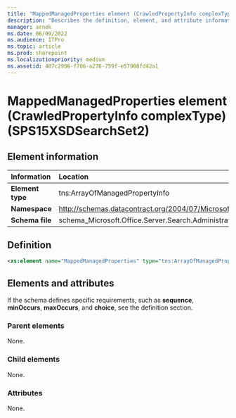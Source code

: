 ```yaml
---
title: "MappedManagedProperties element (CrawledPropertyInfo complexType) (SPS15XSDSearchSet2)"
description: "Describes the definition, element, and attribute information for the MappedManagedProperties element (CrawledPropertyInfo complexType) (SPS15XSDSearchSet2)."
manager: arnek
ms.date: 06/09/2022
ms.audience: ITPro
ms.topic: article
ms.prod: sharepoint
ms.localizationpriority: medium
ms.assetid: 407c2966-f706-a276-759f-e57908fd42a1
---
```


# MappedManagedProperties element (CrawledPropertyInfo complexType) (SPS15XSDSearchSet2)

 
  
## Element information

|Information|Location|
|:-----|:-----|
|**Element type** <br/> |tns:ArrayOfManagedPropertyInfo  <br/> |
|**Namespace** <br/> |http://schemas.datacontract.org/2004/07/Microsoft.Office.Server.Search.Administration  <br/> |
|**Schema file** <br/> |schema_Microsoft.Office.Server.Search.Administration.xsd  <br/> |
   
## Definition

```XML
<xs:element name="MappedManagedProperties" type="tns:ArrayOfManagedPropertyInfo" minOccurs="0"></xs:element>

```

## Elements and attributes

If the schema defines specific requirements, such as **sequence**, **minOccurs**, **maxOccurs**, and **choice**, see the definition section. 
  
### Parent elements

None.
  
### Child elements

None.
  
### Attributes

None.
  

